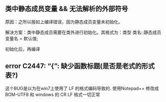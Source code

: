 ## 类中静态成员变量 && 无法解析的外部符号 ##

原因：之所以报如上编译错误，因为静态成员变量未初始化。

解决方案：类中静态成员需要在类外进行初始化。其格式为：类型 类名::静态成员变量名 = 默认值;

初始化后，再编译

## error C2447: “{”: 缺少函数标题(是否是老式的形式表?) ##

这个BUG是以为在win7上使用了 LF 的格式编码导致的.   使用Notepad++ 修改成 BOM-UTF8 和  windows 的 CR LF 格式一切正常
